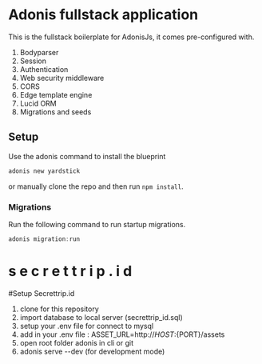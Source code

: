 # Adonis fullstack application

This is the fullstack boilerplate for AdonisJs, it comes pre-configured with.

1. Bodyparser
2. Session
3. Authentication
4. Web security middleware
5. CORS
6. Edge template engine
7. Lucid ORM
8. Migrations and seeds

## Setup

Use the adonis command to install the blueprint

```bash
adonis new yardstick
```

or manually clone the repo and then run `npm install`.


### Migrations

Run the following command to run startup migrations.

```js
adonis migration:run
```
#   s e c r e t t r i p . i d 

#Setup Secrettrip.id1. clone for this repository
2. import database to local server (secrettrip_id.sql)
3. setup your .env file for connect to mysql
4. add in your .env file : ASSET_URL=http://${HOST}:${PORT}/assets
2. open root folder adonis in cli or git
3. adonis serve --dev (for development mode)